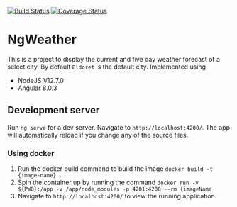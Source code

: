 [![Build Status](https://travis-ci.org/donaldkibet/ng-weather.svg?branch=master)](https://travis-ci.org/donaldkibet/ng-weather)
[![Coverage Status](https://coveralls.io/repos/github/donaldkibet/ng-weather/badge.svg?branch=master)](https://coveralls.io/github/donaldkibet/ng-weather?branch=master)
# NgWeather

This is a project to display the current and five day weather forecast of a select city. By default `Eldoret` is the default city. Implemented using
* NodeJS V12.7.0
* Angular 8.0.3

## Development server

Run `ng serve` for a dev server. Navigate to `http://localhost:4200/`. The app will automatically reload if you change any of the source files.

### Using docker

1. Run the docker build command to build the image `docker build -t {image-name} .`
2. Spin the container up by running the command  `docker run -v ${PWD}:/app -v /app/node_modules -p 4201:4200 --rm {imageName`
3. Navigate to `http://localhost:4200/` to view the running application.


